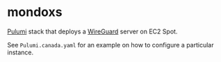 # mondoxs
[Pulumi](https://www.pulumi.com) stack that deploys a [WireGuard](https://www.wireguard.com) server on EC2 Spot.

See `Pulumi.canada.yaml` for an example on how to configure a particular instance.
